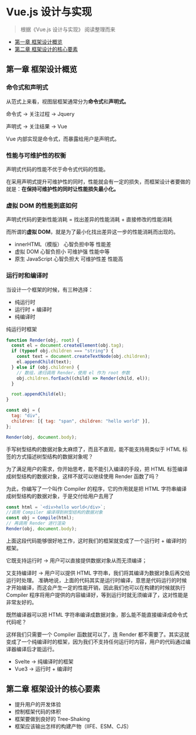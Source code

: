 # Vue.js 设计与实现

> 根据《Vue.js 设计与实现》 阅读整理而来

<!-- - 框架设计概览
- 响应系统
- 渲染器
- 组件化
- 编译器
- 服务端渲染 -->

- [第一章 框架设计概览](#第一章-框架设计概览)
- [第二章 框架设计的核心要素](#第二章-框架设计的核心要素)

## 第一章 框架设计概览

### 命令式和声明式

从范式上来看，视图层框架通常分为**命令式**和**声明式。**

命令式 -> 关注过程 -> Jquery

声明式 -> 关注结果 -> Vue

Vue 内部实现是命令式，而暴露给用户是声明式。

### 性能与可维护性的权衡

声明式代码的性能不优于命令式代码的性能。

在采用声明式提升可维护性的同时，性能就会有一定的损失，而框架设计者要做的就是：**在保持可维护性的同时让性能损失最小化。**

### 虚拟 DOM 的性能到底如何

声明式代码的更新性能消耗 = 找出差异的性能消耗 + 直接修改的性能消耗

而所谓的**虚拟 DOM**，就是为了最小化找出差异这一步的性能消耗而出现的。

- innerHTML（模版） 心智负担中等 性能差
- 虚拟 DOM 心智负担小 可维护强 性能中等
- 原生 JavaScript 心智负担大 可维护性差 性能高

### 运行时和编译时

当设计一个框架的时候，有三种选择：

- 纯运行时
- 运行时 + 编译时
- 纯编译时

纯运行时框架

```jsx
function Render(obj, root) {
  const el = document.createElement(obj.tag);
  if (typeof obj.children === "string") {
    const text = document.createTextNode(obj.children);
    el.appendChild(text);
  } else if (obj.children) {
    // 数组，递归调用 Render，使用 el 作为 root 参数
    obj.children.forEach((child) => Render(child, el));
  }

  root.appendChild(el);
}

const obj = {
  tag: "div",
  children: [{ tag: "span", children: "hello world" }],
};

Render(obj, document.body);
```

手写树型结构的数据对象太麻烦了，而且不直观，能不能支持用类似于 HTML 标签的方式描述树型结构的数据对象呢？

为了满足用户的需求，你开始思考，能不能引入编译的手段，把 HTML 标签编译成树型结构的数据对象，这样不就可以继续使用 Render 函数了吗？

为此，你编写了一个叫作 Compiler 的程序，它的作用就是把 HTML 字符串编译成树型结构的数据对象，于是交付给用户去用了

```jsx
const html = `<div>hello world</div>`;
//调用 Compiler 编译得到树型结构的数据对象
const obj = Compile(html);
// 再调用 Render 进行渲染
Render(obj, document.body);
```

上面这段代码能够很好地工作，这时我们的框架就变成了一个运行时 + 编译时的框架。

它既支持运行时 -> 用户可以直接提供数据对象从而无须编译；

又支持编译时 -> 用户可以提供 HTML 字符串，我们将其编译为数据对象后再交给运行时处理。
准确地说，上面的代码其实是运行时编译，意思是代码运行的时候才开始编译，而这会产生一定的性能开销，因此我们也可以在构建的时候就执行 Compiler 程序将用户提供的内容编译好，等到运行时就无须编译了，这对性能是非常友好的。

既然编译器可以把 HTML 字符串编译成数据对象，那么能不能直接编译成命令式代码呢？

这样我们只需要一个 Compiler 函数就可以了，连 Render 都不需要了。其实这就变成了一个纯编译时的框架，因为我们不支持任何运行时内容，用户的代码通过编译器编译后才能运行。

- Svelte -> 纯编译时的框架
- Vue3 -> 运行时 + 编译时

## 第二章 框架设计的核心要素

- 提升用户的开发体验
- 控制框架代码的体积
- 框架要做到良好的 Tree-Shaking
- 框架应该输出怎样的构建产物（IIFE、ESM、CJS）
